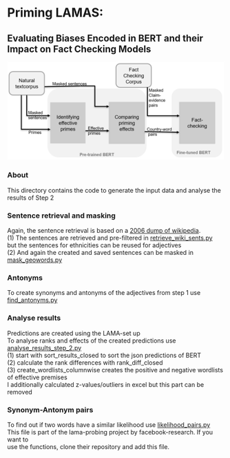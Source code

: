 # Priming LAMAS: 
## Evaluating Biases Encoded in BERT and their Impact on Fact Checking Models



![Design Overview](https://github.com/aujuhi/Priming-Lama/blob/master/designOverview.PNG)


### About
This directory contains the code to generate the input data and analyse the results of Step 2

### Sentence retrieval and masking
Again, the sentence retrieval is based on a [2006 dump of wikipedia](http://www.lrec-conf.org/proceedings/lrec2010/pdf/222_Paper.pdf).  
(1) The sentences are retrieved and pre-filtered in [retrieve_wiki_sents.py](https://github.com/aujuhi/Priming-Lama/blob/master/step2/retrieve_wiki_sents.py)  
but the sentences for ethnicities can be reused for adjectives  
(2) And again the created and saved sentences can be masked in [mask_geowords.py](https://github.com/aujuhi/Priming-Lama/blob/master/step2/mask_geowords.py)  

### Antonyms
To create synonyms and antonyms of the adjectives from step 1 use [find_antonyms.py](https://github.com/aujuhi/Priming-Lama/blob/master/step2/find_antonyms.py)

### Analyse results
Predictions are created using the LAMA-set up  
To analyse ranks and effects of the created predictions use [analyse_results_step_2.py](https://github.com/aujuhi/Priming-Lama/blob/master/step2/analyse_results_step_2.py)    
(1) start with sort_results_closed to sort the json predictions of BERT  
(2) calculate the rank differences with rank_diff_closed  
(3) create_wordlists_columnwise creates the positive and negative wordlists of effective premises  
I additionally calculated z-values/outliers in excel but this part can be removed

### Synonym-Antonym pairs  
To find out if two words have a similar likelihood use [likelihood_pairs.py](https://github.com/aujuhi/Priming-Lama/blob/master/step2/likelihood_pairs.py)    
This file is part of the lama-probing project by facebook-research. If you want to  
use the functions, clone their repository and add this file.
